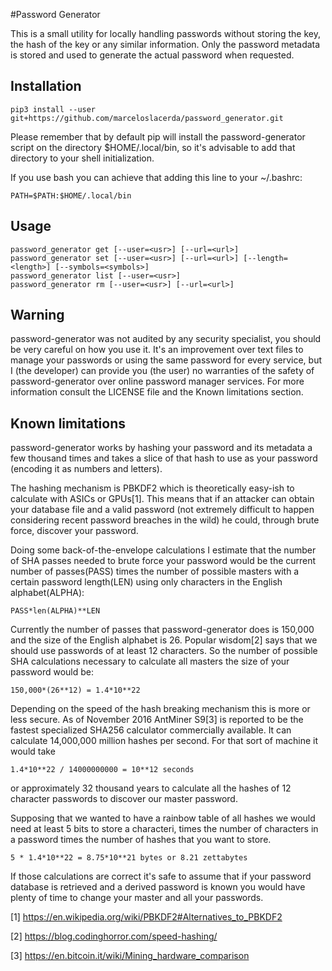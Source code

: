 #Password Generator

This is a small utility for locally handling passwords without storing
the key, the hash of the key or any similar information. Only the
password metadata is stored and used to generate the actual password
when requested.

## Installation

    pip3 install --user git+https://github.com/marceloslacerda/password_generator.git

Please remember that by default pip will install the password-generator script
on the directory $HOME/.local/bin, so it's advisable to add that directory to your shell initialization.

If you use bash you can achieve that adding this line to your ~/.bashrc:

    PATH=$PATH:$HOME/.local/bin

## Usage

    password_generator get [--user=<usr>] [--url=<url>]
    password_generator set [--user=<usr>] [--url=<url>] [--length=<length>] [--symbols=<symbols>]
    password_generator list [--user=<usr>]
    password_generator rm [--user=<usr>] [--url=<url>]

## Warning

password-generator was not audited by any security specialist, you should be
very careful on how you use it. It's an improvement over text files to
manage your passwords or using the same password for every service, but I (the
developer) can provide you (the user) no warranties of the safety of
password-generator over online password manager services. For more information
consult the LICENSE file and the Known limitations section.

## Known limitations

password-generator works by hashing your password and its metadata a few
thousand times and takes a slice of that hash to use as your password (encoding
it as numbers and letters).

The hashing mechanism is PBKDF2 which is theoretically easy-ish to calculate
with ASICs or GPUs[1]. This means that if an attacker can obtain your database
file and a valid password (not extremely difficult to happen considering recent
password breaches in the wild) he could, through brute force, discover your
password.

Doing some back-of-the-envelope calculations I estimate that the number of
SHA passes needed to brute force your password would be the current number of
passes(PASS) times the number of possible masters with a certain password
length(LEN) using only characters in the English alphabet(ALPHA):

    PASS*len(ALPHA)**LEN

Currently the number of passes that password-generator does is 150,000 and the
size of the English alphabet is 26. Popular wisdom[2] says that we should
use passwords of at least 12 characters. So the number of possible SHA
calculations necessary to calculate all masters the size of your password would
be:

    150,000*(26**12) = 1.4*10**22

Depending on the speed of the hash breaking mechanism this is more or less
secure. As of November 2016 AntMiner S9[3] is reported to be the fastest
specialized SHA256 calculator commercially available. It can calculate
14,000,000 million hashes per second. For that sort of machine it would take

    1.4*10**22 / 14000000000 = 10**12 seconds

or approximately 32 thousand years to calculate all the hashes of 12 character
passwords to discover our master password.

Supposing that we wanted to have a rainbow table of all hashes we would need at
least 5 bits to store a characteri, times the number of characters in a password
times the number of hashes that you want to store.

    5 * 1.4*10**22 = 8.75*10**21 bytes or 8.21 zettabytes

If those calculations are correct it's safe to assume that if your password
database is retrieved and a derived password is known you would have plenty
of time to change your master and all your passwords.

[1] https://en.wikipedia.org/wiki/PBKDF2#Alternatives_to_PBKDF2

[2] https://blog.codinghorror.com/speed-hashing/

[3] https://en.bitcoin.it/wiki/Mining_hardware_comparison
